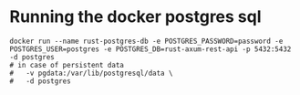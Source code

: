 # Running the docker postgres sql

```shell
docker run --name rust-postgres-db -e POSTGRES_PASSWORD=password -e POSTGRES_USER=postgres -e POSTGRES_DB=rust-axum-rest-api -p 5432:5432 -d postgres
# in case of persistent data
#   -v pgdata:/var/lib/postgresql/data \
#   -d postgres
```

